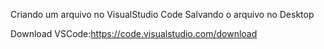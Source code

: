 Criando um arquivo no VisualStudio Code
Salvando o arquivo no Desktop

Download VSCode:https://code.visualstudio.com/download
